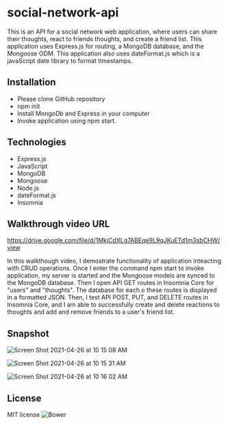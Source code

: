 # social-network-api

This is an API for a social network web application, where users can share their thoughts, react to friends thoughts, and create a friend list. This application uses Express.js for routing, a MongoDB database, and the Mongoose ODM. This application also uses dateFormat.js which is a javaScript date library to format timestamps.

## Installation

* Please clone GitHub repository
* npm init
* Install MongoDb and Express in your computer
* Invoke application using npm start.

## Technologies

* Express.js
* JavaScript
* MongoDB
* Mongoose
* Node.js
* dateFormat.js
* Insomnia

## Walkthrough video URL

https://drive.google.com/file/d/1MkjCdXLg7ABEqe9L9qJKuETd1m3sbCHW/view

In this walkthough video, I demostrate functionality of application inteacting with CRUD operations.  Once I enter the command npm start to invoke application, my server is started and the Mongoose models are synced to the MongoDB database.  Then I open API GET routes in Insomnia Core for "users" and "thoughts". The database for each o these routes is displayed in a formatted JSON.  Then, I test API POST, PUT, and DELETE routes in Insomnia Core, and I am able to successfully create and delete reactions to thoughts and add and remove friends to a user's friend list.

## Snapshot

![Screen Shot 2021-04-26 at 10 15 08 AM](https://user-images.githubusercontent.com/69886471/116107360-94f06180-a678-11eb-8f45-d9722106e089.png)

![Screen Shot 2021-04-26 at 10 15 31 AM](https://user-images.githubusercontent.com/69886471/116107382-9b7ed900-a678-11eb-9ea2-4fba6ebf5d23.png)

![Screen Shot 2021-04-26 at 10 16 02 AM](https://user-images.githubusercontent.com/69886471/116107407-a174ba00-a678-11eb-9da6-8a98e7c9a472.png)

## License

MIT license
![Bower](https://img.shields.io/bower/l/MI)
